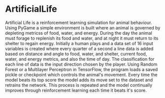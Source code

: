 # ArtificialLife

Artificial Life is a reinforcement learning simulation for animal behaviour. Using PyGame a simple environment is built where an animal is governed by depleting metricss of food, water, and energy. During the day the animal must forage to replenish its food and water, and at night it must return to its shelter to regain energy. Initially a human plays and a data set of 16 input variables is created where every quarter of a second a line data is added based on distance and angle to food, water, and shelter, current food, water, and energy metrics, and also the time of day. The classification for each line of data is the input direction chosen by the player. Using Random Forest or a Multilayer Perceptron in TensorFlow, the program loads a saved pickle or checkpoint which controls the animal's movement. Every time the model beats its top score the model adds its move set to the dataset and retrains the network. This process is repeated and the model continually improves through reinforcement learning each time it beats it's score.  
